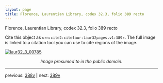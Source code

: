 ```yaml
---
layout: page
title: Florence, Laurentian Library, codex 32.3, folio 389 recto
---
```


Florence, Laurentian Library, codex 32.3, folio 389 recto

Cite this object as `urn:cite2:citelaur:laur32pages.v1:389r`.  The full image is linked to a citation tool you can use to cite regions of the image.

[![laur32_3_00785](http://www.homermultitext.org/iipsrv?IIIF=/project/homer/pyramidal/deepzoom/citelaur/laur32imgs/v1/laur32_3_00785.tif/full/800,/0/default.jpg)](http://www.homermultitext.org/ict2/?urn=urn:cite2:citelaur:laur32imgs.v1:laur32_3_00785) 

<p style="text-align: center; font-style: italic;">Image presumed to in the public domain.</p>

---

previous: [388v](../388v/) | next: [389v](../389v/)